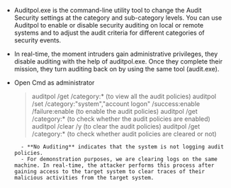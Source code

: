 - Auditpol.exe is the command-line utility tool to change the Audit Security settings at the category and sub-category levels. You can use Auditpol to enable or disable security auditing on local or remote systems and to adjust the audit criteria for different categories of security events.

- In real-time, the moment intruders gain administrative privileges, they disable auditing with the help of auditpol.exe. Once they complete their mission, they turn auditing back on by using the same tool (audit.exe).
- Open Cmd as administrator
	> auditpol /get /category:* (to view all the audit policies)
	> auditpol /set /category:"system","account logon" /success:enable /failure:enable (to enable the audit policies)
	> auditpol /get /category:* (to check whether the audit policies are enabled)
	> auditpol /clear /y (to clear the audit policies)
	> auditpol /get /category:* (to check whether audit policies are cleared or not)

		- **No Auditing** indicates that the system is not logging audit policies.
		- For demonstration purposes, we are clearing logs on the same machine. In real-time, the attacker performs this process after gaining access to the target system to clear traces of their malicious activities from the target system.
